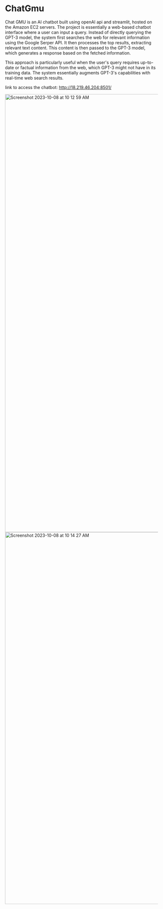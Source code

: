# ChatGmu
Chat GMU is an AI chatbot built using openAI api and streamlit, hosted on the Amazon EC2 servers. The project is essentially a web-based chatbot interface where a user can input a query. Instead of directly querying the GPT-3 model, the system first searches the web for relevant information using the Google Serper API. It then processes the top results, extracting relevant text content. This content is then passed to the GPT-3 model, which generates a response based on the fetched information.

This approach is particularly useful when the user's query requires up-to-date or factual information from the web, which GPT-3 might not have in its training data. The system essentially augments GPT-3's capabilities with real-time web search results.

link to access the chatbot: http://18.219.46.204:8501/

<img width="1440" alt="Screenshot 2023-10-08 at 10 12 59 AM" src="https://github.com/SAMK-online/ChatGmu/assets/71158786/0077c396-f604-4a7a-ae4f-bca381c5ae26">
<img width="1223" alt="Screenshot 2023-10-08 at 10 14 27 AM" src="https://github.com/SAMK-online/ChatGmu/assets/71158786/03e5bd4d-13bf-4c1d-b2e5-3d43240efefc">

